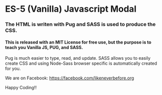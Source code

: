 # ES-5 (Vanilla) Javascript Modal  
### The HTML is writen with Pug and SASS is used to produce the CSS.  
#### This is released with an MIT License for free use, but the purpose is to teach you Vanilla JS, PUG, and SASS.  
  
Pug is much easier to type, read, and update. SASS allows you to easily create CSS and using Node-Sass browser specific  is automatically created for you.  
  
We are on Facebook: https://facebook.com/likeneverbefore.org  
  
Happy Coding!!  
  